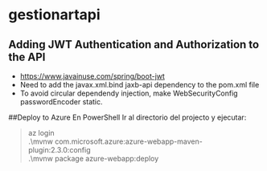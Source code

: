 # gestionartapi

## Adding JWT Authentication and Authorization to the API
- https://www.javainuse.com/spring/boot-jwt
- Need to add the javax.xml.bind jaxb-api dependency to the pom.xml file
- To avoid circular dependendy injection, make WebSecurityConfig passwordEncoder static.

##Deploy to Azure 
En PowerShell Ir al directorio del projecto y ejecutar:

>az login<br/>
>.\mvnw com.microsoft.azure:azure-webapp-maven-plugin:2.3.0:config<br/>
>.\mvnw package azure-webapp:deploy<br/>
